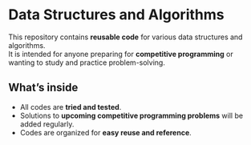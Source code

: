 # Data Structures and Algorithms

This repository contains **reusable code** for various data structures and algorithms.  
It is intended for anyone preparing for **competitive programming** or wanting to study and practice problem-solving.

## What’s inside
- All codes are **tried and tested**.
- Solutions to **upcoming competitive programming problems** will be added regularly.
- Codes are organized for **easy reuse and reference**.
